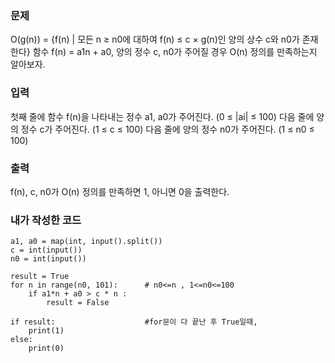<h3>문제</h3>
O(g(n)) = {f(n) | 모든 n ≥ n0에 대하여 f(n) ≤ c × g(n)인 양의 상수 c와 n0가 존재한다}
함수 f(n) = a1n + a0, 양의 정수 c, n0가 주어질 경우 O(n) 정의를 만족하는지 알아보자.

<h3>입력</h3>
첫째 줄에 함수 f(n)을 나타내는 정수 a1, a0가 주어진다. (0 ≤ |ai| ≤ 100)
다음 줄에 양의 정수 c가 주어진다. (1 ≤ c ≤ 100)
다음 줄에 양의 정수 n0가 주어진다. (1 ≤ n0 ≤ 100)

<h3>출력</h3>
f(n), c, n0가 O(n) 정의를 만족하면 1, 아니면 0을 출력한다.

<h3>내가 작성한 코드</h3>

```
a1, a0 = map(int, input().split())
c = int(input())
n0 = int(input())

result = True
for n in range(n0, 101):      # n0<=n , 1<=n0<=100
    if a1*n + a0 > c * n :
        result = False

if result:                    #for문이 다 끝난 후 True일때,
    print(1)
else:
    print(0)
```

